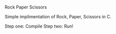Rock Paper Scissors

Simple implimentation of Rock, Paper, Scissors in C.

Step one: Compile
Step two: Run!
